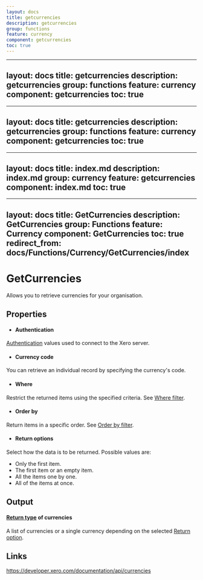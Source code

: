 ```yaml
---
layout: docs
title: getcurrencies
description: getcurrencies
group: functions
feature: currency
component: getcurrencies
toc: true
---
```

---
layout: docs
title: getcurrencies
description: getcurrencies
group: functions
feature: currency
component: getcurrencies
toc: true
---
---
layout: docs
title: getcurrencies
description: getcurrencies
group: functions
feature: currency
component: getcurrencies
toc: true
---
---
layout: docs
title: index.md
description: index.md
group: currency
feature: getcurrencies
component: index.md
toc: true
---
---
layout: docs
title: GetCurrencies
description: GetCurrencies
group: Functions
feature: Currency
component: GetCurrencies
toc: true
redirect_from: docs/Functions/Currency/GetCurrencies/index
---
GetCurrencies
============

Allows you to retrieve currencies for your organisation.

Properties
----------

- #### Authentication
[Authentication](../../../Common/Authentication/Index.md) values used to connect to the Xero server.
- #### Currency code
You can retrieve an individual record by specifying the currency's code.
- #### Where
Restrict the returned items using the specified criteria. See [Where filter](../../../Common/Filters/Where/Index.md).
- #### Order by
Return items in a specific order. See [Order by filter](../../../Common/Filters/OrderBy/Index.md).
- #### Return options
Select how the data is to be returned. Possible values are:
  * Only the first item.
  * The first item or an empty item. 
  * All the items one by one.
  * All of the items at once.


Output
-----
#### [Return type](#return-options) of currencies
A list of currencies or a single currency depending on the selected [Return option](#return-options).

Links
-----

https://developer.xero.com/documentation/api/currencies

